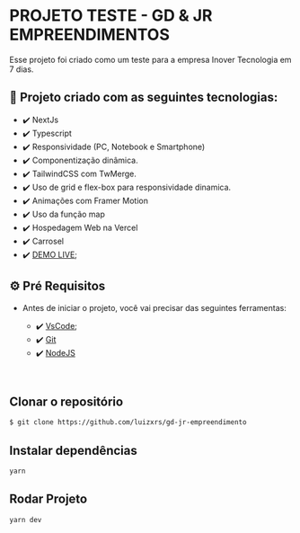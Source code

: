 # PROJETO TESTE - GD & JR EMPREENDIMENTOS

Esse projeto foi criado como um teste para a empresa Inover Tecnologia em 7 dias.


## 🚀 Projeto criado com as seguintes tecnologias:

- ✔️ NextJs
- ✔️ Typescript
- ✔️ Responsividade (PC, Notebook e Smartphone)
- ✔️ Componentização dinâmica.
- ✔️ TailwindCSS com TwMerge.
- ✔️ Uso de grid e flex-box para responsividade dinamica.
- ✔️ Animações com Framer Motion
- ✔️ Uso da função map
- ✔️ Hospedagem Web na Vercel
- ✔️ Carrosel
- ✔️ [DEMO LIVE](https://code.visualstudio.com/download);

## ⚙ Pré Requisitos

- Antes de iniciar o projeto, você vai precisar das seguintes ferramentas: 

    - ✔️ [VsCode](https://code.visualstudio.com/download);
    - ✔️ [Git](https://git-scm.com/)
    - ✔️ [NodeJS](https://nodejs.org/en/download/)

<br>

## Clonar o repositório
```bash
$ git clone https://github.com/luizxrs/gd-jr-empreendimento
```

## Instalar dependências
```bash
yarn
```

## Rodar Projeto
```bash
yarn dev
```
